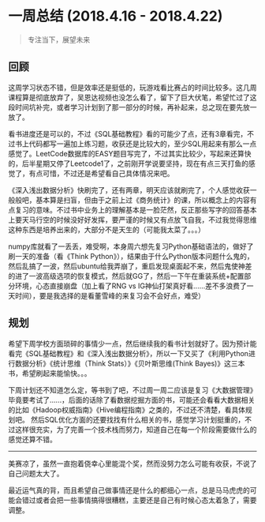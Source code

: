 # 一周总结 (2018.4.16 - 2018.4.22)

> 专注当下，展望未来

## 回顾

这周学习状态不错，但是效率还是挺低的，玩游戏看比赛占的时间比较多。这几周课程算是彻底放弃了，吴恩达视频也没怎么看了，留下了巨大伏笔，希望忙过了这段时间坑补完，或者学习计划到了那一部分的时候，再补起来，总之现在要先放一放了。

看书进度还是可以的，不过《SQL基础教程》看的可能少了点，还有3章看完，不过书上代码都写一遍加上练习题，收获还是比较大的，至少SQL用起来有那么一点感觉了。LeetCode数据库的EASY题目写完了，不过其实比较少，写起来还算快的，后半星期又停了Leetcode1了，之前刚开学说要坚持，现在有点三天打鱼的感觉了，有点可惜，不过还是希望看自己具体情况来吧。

《深入浅出数据分析》快刷完了，还有两章，明天应该就刷完了，个人感觉收获一般般吧，基本算是扫盲，但由于之前上过《商务统计》的课，所以概念上的内容有点复习的意味。不过书中业务上的理解基本是一脸茫然，反正那些写字的回答基本上要天马行空的时候没好好发挥，要严谨的时候又有点放飞自我，不过我觉得思维这种东西是培养出来的，大部分不是天生的（可能我太菜了。。。）

numpy库就看了一丢丢，难受啊，本身周六想先复习Python基础语法的，做好了刷一天的准备（看《Think Python》），结果由于什么Python版本问题什么鬼的，然后乱搞了一波，然后ubuntu给我弄崩了，重启发现桌面起不来，然后鬼使神差的进了一波高级选项的恢复模式，然后就GG了，然后一下午在重装系统+配置部分环境，心态直接崩盘（加上看了RNG vs IG神仙打架真好看......差不多浪费了一天时间），要是我选择的是看董雪峰的来复习会不会好点，难受）

## 规划

希望下周学校方面琐碎的事情少一点，然后继续我的看书计划就好了。因为预计能看完《SQL基础教程》和《深入浅出数据分析》，所以一下又买了《利用Python进行数据分析》《统计思维（Think Stats）》《贝叶斯思维(Think Bayes)》这三本书，希望刷起来能愉快。。。

下周计划还不知道怎么定，等书到了吧，不过周一周二应该是复习《大数据管理》毕竟要考试了......，后面的话除了看数据挖掘方面的书，可能还会看看大数据相关的比如《Hadoop权威指南》《Hive编程指南》之类的，不过还不清楚，看具体规划吧。
然后SQL优化方面的还要找找有什么相关的书，感觉学习计划挺重的，不过这样很充实，为了完善一个技术栈而努力，知道自己在每一个阶段需要做什么的感觉还算不错。

---

美赛凉了，虽然一直抱着侥幸心里能混个奖，然而没努力怎么可能有收获，不说了自己问题太大了。

最近运气真的背，而且希望自己做事情还是什么的都细心一点，总是马马虎虎的可能会错过或者会把一些事情搞得很糟糕，主要还是自己有时候心态太着急了，需要调整。